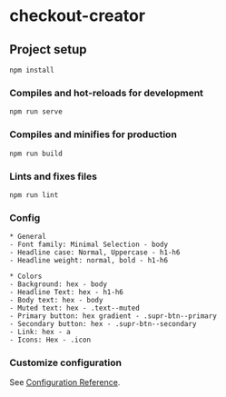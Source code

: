# checkout-creator

## Project setup
```
npm install
```

### Compiles and hot-reloads for development
```
npm run serve
```

### Compiles and minifies for production
```
npm run build
```

### Lints and fixes files
```
npm run lint
```

### Config
```
* General
- Font family: Minimal Selection - body
- Headline case: Normal, Uppercase - h1-h6
- Headline weight: normal, bold - h1-h6

* Colors
- Background: hex - body
- Headline Text: hex - h1-h6
- Body text: hex - body
- Muted text: hex - .text--muted
- Primary button: hex gradient - .supr-btn--primary
- Secondary button: hex - .supr-btn--secondary
- Link: hex - a
- Icons: Hex - .icon
```

### Customize configuration
See [Configuration Reference](https://cli.vuejs.org/config/).
